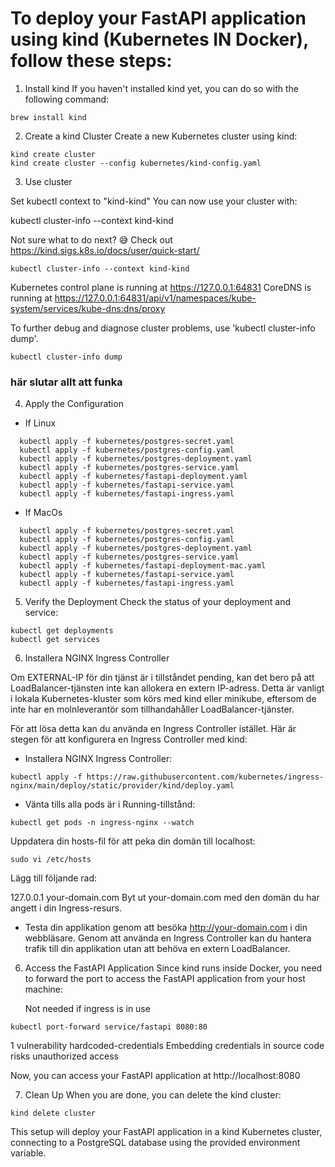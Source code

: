 # To deploy your FastAPI application using kind (Kubernetes IN Docker), follow these steps:

1. Install kind
   If you haven't installed kind yet, you can do so with the following command:

```
brew install kind
```

2. Create a kind Cluster
   Create a new Kubernetes cluster using kind:

```
kind create cluster
kind create cluster --config kubernetes/kind-config.yaml
```

3. Use cluster

Set kubectl context to "kind-kind"
You can now use your cluster with:

kubectl cluster-info --context kind-kind

Not sure what to do next? 😅 Check out https://kind.sigs.k8s.io/docs/user/quick-start/

```
kubectl cluster-info --context kind-kind
```

Kubernetes control plane is running at https://127.0.0.1:64831
CoreDNS is running at https://127.0.0.1:64831/api/v1/namespaces/kube-system/services/kube-dns:dns/proxy

To further debug and diagnose cluster problems, use 'kubectl cluster-info dump'.

```
kubectl cluster-info dump
```

### här slutar allt att funka

4. Apply the Configuration

- If Linux

```
  kubectl apply -f kubernetes/postgres-secret.yaml
  kubectl apply -f kubernetes/postgres-config.yaml
  kubectl apply -f kubernetes/postgres-deployment.yaml
  kubectl apply -f kubernetes/postgres-service.yaml
  kubectl apply -f kubernetes/fastapi-deployment.yaml
  kubectl apply -f kubernetes/fastapi-service.yaml
  kubectl apply -f kubernetes/fastapi-ingress.yaml
```

- If MacOs

```
  kubectl apply -f kubernetes/postgres-secret.yaml
  kubectl apply -f kubernetes/postgres-config.yaml
  kubectl apply -f kubernetes/postgres-deployment.yaml
  kubectl apply -f kubernetes/postgres-service.yaml
  kubectl apply -f kubernetes/fastapi-deployment-mac.yaml
  kubectl apply -f kubernetes/fastapi-service.yaml
  kubectl apply -f kubernetes/fastapi-ingress.yaml
```

5. Verify the Deployment
   Check the status of your deployment and service:

```
kubectl get deployments
kubectl get services
```

6. Installera NGINX Ingress Controller

Om EXTERNAL-IP för din tjänst är i tillståndet pending, kan det bero på att LoadBalancer-tjänsten inte kan allokera en extern IP-adress. Detta är vanligt i lokala Kubernetes-kluster som körs med kind eller minikube, eftersom de inte har en molnleverantör som tillhandahåller LoadBalancer-tjänster.

För att lösa detta kan du använda en Ingress Controller istället. Här är stegen för att konfigurera en Ingress Controller med kind:

- Installera NGINX Ingress Controller:

```
kubectl apply -f https://raw.githubusercontent.com/kubernetes/ingress-nginx/main/deploy/static/provider/kind/deploy.yaml
```

- Vänta tills alla pods är i Running-tillstånd:

```
kubectl get pods -n ingress-nginx --watch
```

Uppdatera din hosts-fil för att peka din domän till localhost:

```
sudo vi /etc/hosts
```

Lägg till följande rad:

127.0.0.1 your-domain.com
Byt ut your-domain.com med den domän du har angett i din Ingress-resurs.

- Testa din applikation genom att besöka http://your-domain.com i din webbläsare.
  Genom att använda en Ingress Controller kan du hantera trafik till din applikation utan att behöva en extern LoadBalancer.

6. Access the FastAPI Application
   Since kind runs inside Docker, you need to forward the port to access the FastAPI application from your host machine:

   Not needed if ingress is in use

```
kubectl port-forward service/fastapi 8080:80
```

1 vulnerability
hardcoded-credentials Embedding credentials in source code risks unauthorized access

Now, you can access your FastAPI application at
http://localhost:8080

7. Clean Up
   When you are done, you can delete the kind cluster:

```
kind delete cluster
```

This setup will deploy your FastAPI application in a kind Kubernetes cluster, connecting to a PostgreSQL database using the provided environment variable.
